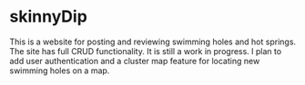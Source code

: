 # skinnyDip

This is a website for posting and reviewing swimming holes and hot springs. The site has full CRUD functionality. It is still a work in progress. I plan to add user authentication and a cluster map feature for locating new swimming holes on a map.

